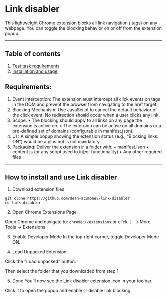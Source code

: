 # Link disabler

This lightweight Chrome extension blocks all link navigation (<a> tags) on any webpage. You can toggle the blocking behavior on or off from the extension popup.

---

## Table of contents

1. [Test task requirements](#requirements)
2. [Installation and usage](#how-to-install-and-use-link-disabler)


## Requirements:
 1. Event Interception:
The extension must intercept all click events on <a> tags in the DOM and prevent the browser from navigating to the href target.
 2. Blocking Mechanism:
Use JavaScript to cancel the default behavior of the click event. No redirection should occur when a user clicks any link.
 3. Scope:
 • The blocking should apply to all links on any page the extension is active on.
 • The extension can be active on all domains or a pre-defined set of domains (configurable in manifest.json).
 4. UI :
A simple popup showing the extension status (e.g., “Blocking links: ON”) would be a plus but is not mandatory.
 5. Packaging:
Deliver the extension in a folder with:
 • manifest.json
 • content.js (or any script used to inject functionality)
 • Any other required files

---

## How to install and use Link disabler

1. Download extension files

```
git clone https://github.com/dean-azimbaev/link-disabler
cd link-disabler
```

2. Open Chrome Extensions Page

Open Chrome and navigate to: `chrome://extensions` or click ⋮ -> More Tools -> Extensions

3. Enable Developer Mode
In the top-right corner, toggle Developer Mode ON.

4. Load Unpacked Extension

Click the "Load unpacked" button.

Then select the folder that you downloaded from step 1

5. Done
You’ll now see the Link disabler extension icon in your toolbar.

Click it to open the popup and enable or disable link blocking.
